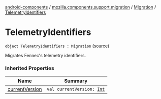 [android-components](../../index.md) / [mozilla.components.support.migration](../index.md) / [Migration](index.md) / [TelemetryIdentifiers](./-telemetry-identifiers.md)

# TelemetryIdentifiers

`object TelemetryIdentifiers : `[`Migration`](index.md) [(source)](https://github.com/mozilla-mobile/android-components/blob/master/components/support/migration/src/main/java/mozilla/components/support/migration/FennecMigrator.kt#L99)

Migrates Fennec's telemetry identifiers.

### Inherited Properties

| Name | Summary |
|---|---|
| [currentVersion](current-version.md) | `val currentVersion: `[`Int`](https://kotlinlang.org/api/latest/jvm/stdlib/kotlin/-int/index.html) |
